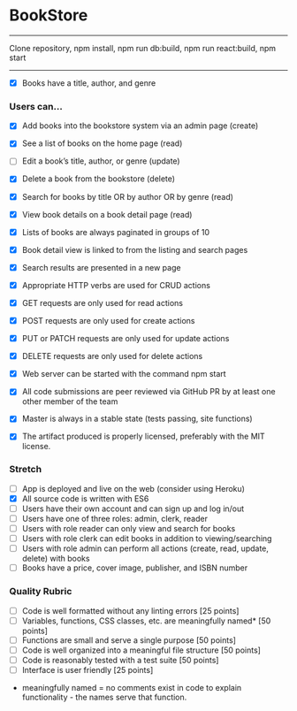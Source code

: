 # BookStore
___

  Clone repository, npm install, npm run db:build, npm run react:build, npm start

___

- [x] Books have a title, author, and genre

### Users can…
- [x] Add books into the bookstore system via an admin page (create)
- [x] See a list of books on the home page (read)
- [ ] Edit a book’s title, author, or genre (update)
- [x] Delete a book from the bookstore (delete)
- [x] Search for books by title OR by author OR by genre (read)
- [x] View book details on a book detail page (read)
- [x] Lists of books are always paginated in groups of 10
- [x] Book detail view is linked to from the listing and search pages
- [x] Search results are presented in a new page
- [x] Appropriate HTTP verbs are used for CRUD actions
- [x] GET requests are only used for read actions
- [x] POST requests are only used for create actions
- [x] PUT or PATCH requests are only used for update actions
- [x] DELETE requests are only used for delete actions
- [x] Web server can be started with the command npm start
- [x] All code submissions are peer reviewed via GitHub PR by at least one other member of the team
- [x] Master is always in a stable state (tests passing, site functions)
- [x] The artifact produced is properly licensed, preferably with the MIT license.


### Stretch

- [ ] App is deployed and live on the web (consider using Heroku)
- [x] All source code is written with ES6
- [ ] Users have their own account and can sign up and log in/out
- [ ] Users have one of three roles: admin, clerk, reader
- [ ] Users with role reader can only view and search for books
- [ ] Users with role clerk can edit books in addition to viewing/searching
- [ ] Users with role admin can perform all actions (create, read, update, delete) with books
- [ ] Books have a price, cover image, publisher, and ISBN number

### Quality Rubric

- [ ] Code is well formatted without any linting errors [25 points]
- [ ] Variables, functions, CSS classes, etc. are meaningfully named* [50 points]
- [ ] Functions are small and serve a single purpose [50 points]
- [ ] Code is well organized into a meaningful file structure [50 points]
- [ ] Code is reasonably tested with a test suite [50 points]
- [ ] Interface is user friendly [25 points]
* meaningfully named = no comments exist in code to explain functionality - the names serve that function.

